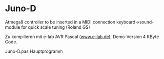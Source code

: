 # Juno-D
Atmega8 controller to be inserted in a MIDI connection keyboard->sound-module for quick scale tuning (Roland GS)

Zu kompilieren mit e-lab AVR Pascal (www.e-lab.de), Demo-Version 4 KByte Code. 

Juno-D.pas	Hauptprogramm
